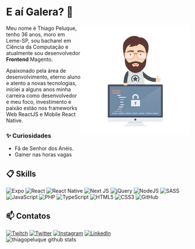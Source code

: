 # E aí Galera? 🍻

<img align="right" src="image.jpg" width="300"/>

Meu nome é Thiago Peluque, tenho 36 anos, moro em Leme-SP, sou bacharel em Ciência da Computação e atualmente sou desenvolvedor **Frontend** Magento.

Apaixonado pela área de desenvolvimento, eterno aluno e atento a novas tecnologias, iniciei a alguns anos minha carreira como desenvolvedor e meu foco, investimento e paixão estão nos frameworks Web ReactJS e Mobile React Native.

<!-- [![Discord Badge](https://img.shields.io/badge/Acesse%20minha%20comunidade%20no%20Discord-7289da?style=for-the-badge&logo=discord&logoColor=white&link=https://discord.gg/JPS2bY6GVy)](https://discord.gg/JPS2bY6GVy) -->

### ✨ Curiosidades

- Fã de Senhor dos Anéis.
- Gamer nas horas vagas

## 📋 Skills

![Expo](https://img.shields.io/badge/expo-1C1E24?style=for-the-badge&logo=expo&logoColor=#D04A37)
![React](https://img.shields.io/badge/react-%2320232a.svg?style=for-the-badge&logo=react&logoColor=%2361DAFB)
![React Native](https://img.shields.io/badge/react_native-%2320232a.svg?style=for-the-badge&logo=react&logoColor=%2361DAFB)
![Next JS](https://img.shields.io/badge/Next-black?style=for-the-badge&logo=next.js&logoColor=white)
![jQuery](https://img.shields.io/badge/jquery-%230769AD.svg?style=for-the-badge&logo=jquery&logoColor=white)
![NodeJS](https://img.shields.io/badge/node.js-6DA55F?style=for-the-badge&logo=node.js&logoColor=white)
![SASS](https://img.shields.io/badge/SASS-hotpink.svg?style=for-the-badge&logo=SASS&logoColor=white)
![JavaScript](https://img.shields.io/badge/javascript-%23323330.svg?style=for-the-badge&logo=javascript&logoColor=%23F7DF1E)
![PHP](https://img.shields.io/badge/php-%23777BB4.svg?style=for-the-badge&logo=php&logoColor=white)
![TypeScript](https://img.shields.io/badge/typescript-%23007ACC.svg?style=for-the-badge&logo=typescript&logoColor=white)
![HTML5](https://img.shields.io/badge/html5-%23E34F26.svg?style=for-the-badge&logo=html5&logoColor=white)
![CSS3](https://img.shields.io/badge/css3-%231572B6.svg?style=for-the-badge&logo=css3&logoColor=white)
![GitHub](https://img.shields.io/badge/github-%23121011.svg?style=for-the-badge&logo=github&logoColor=white)


## 📫 Contatos

[![Twitch](https://img.shields.io/badge/Twitch-%239146FF.svg?style=for-the-badge&logo=Twitch&logoColor=white&borderRadi)](https://twitch.com/thiagopeluque)
[![Twitter](https://img.shields.io/badge/Twitter-%231DA1F2.svg?style=for-the-badge&logo=Twitter&logoColor=white)](https://twitter.com/thiagopeluque)
[![Instagram](https://img.shields.io/badge/Instagram-%23E4405F.svg?style=for-the-badge&logo=Instagram&logoColor=white)](https://instagram.com/thiagopeluque)
[![LinkedIn](https://img.shields.io/badge/linkedin-%230077B5.svg?style=for-the-badge&logo=linkedin&logoColor=white)](https://www.linkedin.com/in/thiago-peluque-64594547/)  
![thiagopeluque github stats](https://github-readme-stats.vercel.app/api?username=thiagopeluque&hide=[%22issues%22]&show_icons=true)
